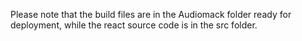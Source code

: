 Please note that the build files are in the Audiomack folder ready for deployment, 
while the react source code is in the src folder.